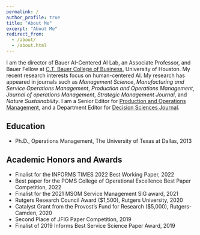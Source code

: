 ```yaml
---
permalink: /
author_profile: true
title: "About Me"
excerpt: "About Me"
redirect_from: 
  - /about/
  - /about.html
---
```



I am the director of Bauer AI-Centered AI Lab, an Associate Professor, and Bauer Fellow at [C.T. Bauer College of Business](https://www.bauer.uh.edu/search/directory/profile.asp?firstname=Meng&lastname=Li), University of Houston. My recent research interests focus on human-centered AI. My research has appeared in journals such as <i>Management Science</i>, <i>Manufacturing and Service Operations Management</i>, <i>Production and Operations Management</i>, <i>Journal of operations Management</i>, <i>Strategic Management Journal</i>, and <i>Nature Sustainability</i>. I am a Senior Editor for [Production and Operations Management](https://www.poms.org/journal/departments/), and a Department Editor for [Decision Sciences Journal](https://onlinelibrary.wiley.com/page/journal/15405915/homepage/editorialboard.html).

Education
-----

* Ph.D., Operations Management, The University of Texas at Dallas, 2013

Academic Honors and Awards
-----
* Finalist for the INFORMS TIMES 2022 Best Working Paper, 2022
* Best paper for the POMS College of Operational Excellence Best Paper Competition, 2022
* Finalist for the 2021 MSOM Service Management SIG award, 2021
* Rutgers Research Council Award ($1,500), Rutgers University, 2020
* Catalyst Grant from the Provost’s Fund for Research ($5,000), Rutgers-Camden, 2020
* Second Place of JFIG Paper Competition, 2019
* Finalist of 2019 Informs Best Service Science Paper Award, 2019

